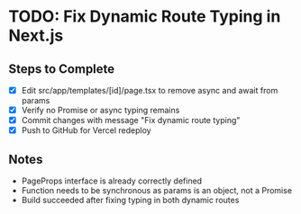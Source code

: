 # TODO: Fix Dynamic Route Typing in Next.js

## Steps to Complete
- [x] Edit src/app/templates/[id]/page.tsx to remove async and await from params
- [x] Verify no Promise or async typing remains
- [x] Commit changes with message "Fix dynamic route typing"
- [x] Push to GitHub for Vercel redeploy

## Notes
- PageProps interface is already correctly defined
- Function needs to be synchronous as params is an object, not a Promise
- Build succeeded after fixing typing in both dynamic routes
